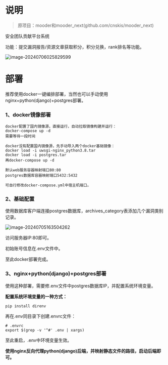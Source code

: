 # **说明**

> 原项目：mooder和mooder_next(github.com/cnskis/mooder_next)

安全团队贡献平台系统

功能：提交漏洞报告/资源文章获取积分，积分兑换，rank排名等功能。

![image-20240706025829599](http://cdn.33129999.xyz/mk_img/image-20240706025829599.png)

# **部署**

推荐使用docker一键编排部署，当然也可以手动使用nginx+python(django)+postgres部署。

### **1、docker镜像部署**


```
docker配置了国内镜像源，直接运行，自动拉取镜像构建并运行：
docker-compose up -d
需要等待一段时间

docker没有配置国内镜像源，先手动导入两个docker基础镜像：
docker load -i uwsgi-nginx_python3.8.tar
docker load -i postgres.tar
再docker-compose up -d

```

```
默认web服务容器映射端口80:80
postgres数据库容器映射端口5432:5432

可自行修改docker-compose.yml中宿主机端口。
```

### **2、基础配置**

使用数据库客户端连接postgres数据库，archives_category表添加几个漏洞类别记录。

![image-20240705163504262](http://cdn.33129999.xyz/mk_img/image-20240705163504262.png)



访问服务器IP:80即可。

初始账号信息在.env文件中。

至此docker部署完成。



### **3、nginx+python(django)+postgres部署**

使用这种部署，需要修.env文件中postgres数据库IP，并配置系统环境变量。



**配置系统环境变量的一种方式：**

```
pip install direnv
```

再在.env同目录下创建.envrc文件：

```
# .envrc
export $(grep -v '^#' .env | xargs)
```

至此重启，.env中环境变量生效。



**使用nginx反向代理python(django)后端，并映射静态文件的路径，启动后端即可。**
